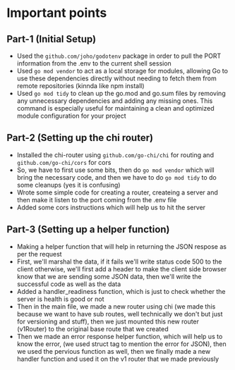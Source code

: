 # Important points

## Part-1 (Initial Setup)

- Used the `github.com/joho/godotenv` package in order to pull the PORT information from the .env to the current shell session
- Used `go mod vendor` to act as a local storage for modules, allowing Go to use these dependencies directly without needing to fetch them from remote repositories (kinnda like npm install)
- Used `go mod tidy` to clean up the go.mod and go.sum files by removing any unnecessary dependencies and adding any missing ones. This command is especially useful for maintaining a clean and optimized module configuration for your project

## Part-2 (Setting up the chi router)

- Installed the chi-router using `github.com/go-chi/chi` for routing and `github.com/go-chi/cors` for cors
- So, we have to first use some bits, then do `go mod vendor` which will bring the necessary code, and then we have to do `go mod tidy` to do some cleanups (yes it is confusing)
- Wrote some simple code for creating a router, createing a server and then make it listen to the port coming from the .env file
- Added some cors instructions which will help us to hit the server

## Part-3 (Setting up a helper function)

- Making a helper function that will help in returning the JSON respose as per the request
- First, we'll marshal the data, if it fails we'll write status code 500 to the client otherwise, we'll first add a header to make the client side browser know that we are sending some JSON data, then we'll write the successful code as well as the data
- Added a handler_readiness function, which is just to check whether the server is health is good or not
- Then in the main file, we made a new router using chi (we made this because we want to have sub routes, well technically we don't but just for versioning and stuff), then we just mounted this new router (v1Router) to the original base route that we created
- Then we made an error response helper function, which will help us to know the error, (we used struct tag to mention the error for JSON), then we used the pervious function as well, then we finally made a new handler function and used it on the v1 router that we made previously
